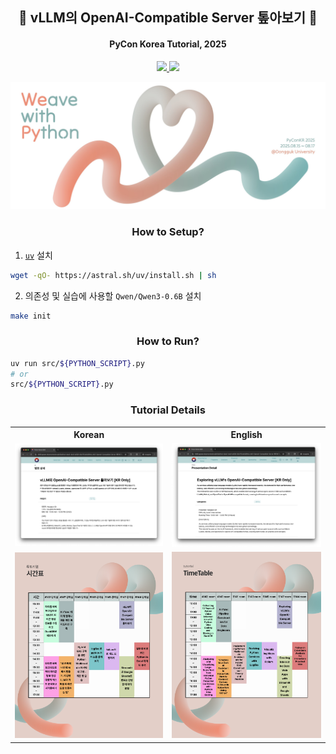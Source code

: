 <h2 align="center">🐍 vLLM의 OpenAI-Compatible Server 톺아보기 🐍</h2>

<h4 align="center">PyCon Korea Tutorial, 2025</h4>

<p align="center">
    <a href="https://www.slideshare.net/slideshow/vllm-openal-compatible-server-pycon-korea-tutorial-2025-0cff/282420006" target="_blank">
        <img src="https://img.shields.io/badge/SlideShare-008ED2?style=for-the-badge&logo=SlideShare&logoColor=white"/>
    </a>
    <a href="REFERENCES.md" target="_blank">
        <img src="https://img.shields.io/badge/References-4285F4?style=for-the-badge&logo=googlescholar&logoColor=white"/>
    </a>
</p>

<div align="center">
    <a href="https://2025.pycon.kr/presentations/b00a81cd-4ea3-4ec6-a658-d5e7f54c6d3f" target="_blank">
        <img src="img/poster.jpeg"/>
    </a>
</div>

<h3 align="center">How to Setup?</h3>

1. [`uv`](https://docs.astral.sh/uv/) 설치

```bash
wget -qO- https://astral.sh/uv/install.sh | sh
```

2. 의존성 및 실습에 사용할 `Qwen/Qwen3-0.6B` 설치

```bash
make init
```

<h3 align="center">How to Run?</h3>

```bash
uv run src/${PYTHON_SCRIPT}.py
# or
src/${PYTHON_SCRIPT}.py
```

<h3 align="center">Tutorial Details</h3>

<table align="center">
  <tr>
    <th>Korean</th>
    <th>English</th>
  </tr>
  <tr>
    <td>
      <img src="img/detail_ko.png" alt="Korean Detail" />
    </td>
    <td><img src="img/detail_en.png" alt="English Detail" /></td>
  </tr>
  <tr>
    <td><img src="img/time_table_ko.png" alt="Korean Time Table" /></td>
    <td><img src="img/time_table_en.png" alt="English Time Table" /></td>
  </tr>
</table>
